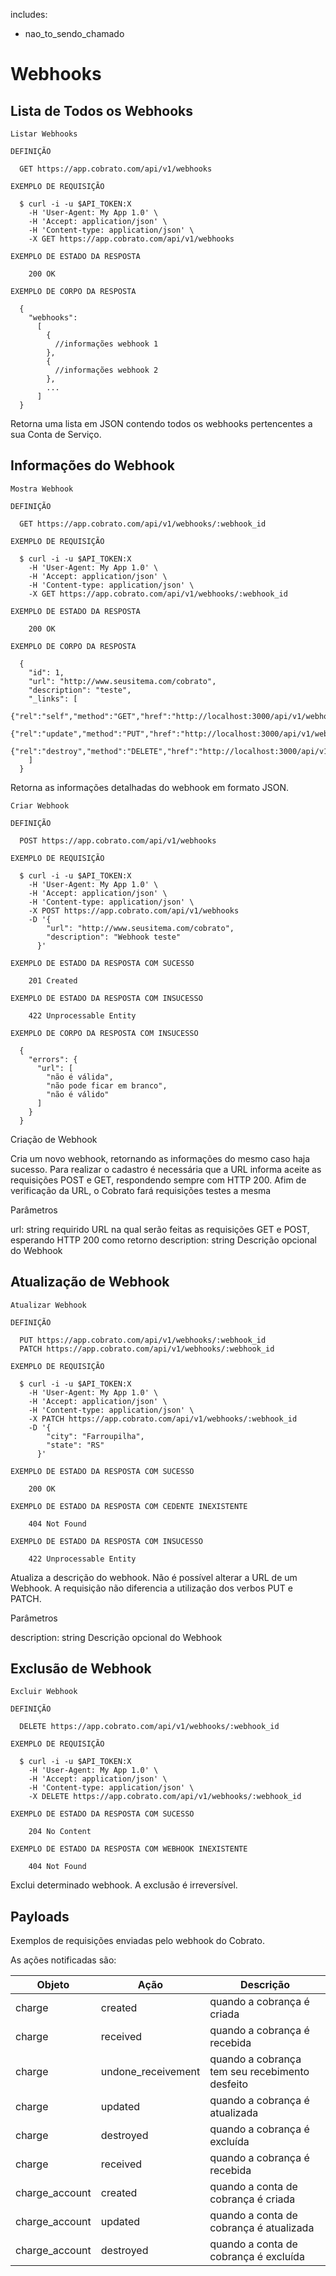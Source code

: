 
includes:
  - nao_to_sendo_chamado


# Webhooks


## Lista de Todos os Webhooks

```
Listar Webhooks

DEFINIÇÃO

  GET https://app.cobrato.com/api/v1/webhooks

EXEMPLO DE REQUISIÇÃO

  $ curl -i -u $API_TOKEN:X
    -H 'User-Agent: My App 1.0' \
    -H 'Accept: application/json' \
    -H 'Content-type: application/json' \
    -X GET https://app.cobrato.com/api/v1/webhooks

EXEMPLO DE ESTADO DA RESPOSTA

    200 OK

EXEMPLO DE CORPO DA RESPOSTA

  {
    "webhooks":
      [
        {
          //informações webhook 1
        },
        {
          //informações webhook 2
        },
        ...
      ]
  }
```

Retorna uma lista em JSON contendo todos os webhooks pertencentes a sua Conta de Serviço.


## Informações do Webhook

```
Mostra Webhook

DEFINIÇÃO

  GET https://app.cobrato.com/api/v1/webhooks/:webhook_id

EXEMPLO DE REQUISIÇÃO

  $ curl -i -u $API_TOKEN:X
    -H 'User-Agent: My App 1.0' \
    -H 'Accept: application/json' \
    -H 'Content-type: application/json' \
    -X GET https://app.cobrato.com/api/v1/webhooks/:webhook_id

EXEMPLO DE ESTADO DA RESPOSTA

    200 OK

EXEMPLO DE CORPO DA RESPOSTA

  {
    "id": 1,
    "url": "http://www.seusitema.com/cobrato",
    "description": "teste",
    "_links": [
      {"rel":"self","method":"GET","href":"http://localhost:3000/api/v1/webhooks/1"},
      {"rel":"update","method":"PUT","href":"http://localhost:3000/api/v1/webhooks/1"},
      {"rel":"destroy","method":"DELETE","href":"http://localhost:3000/api/v1/webhooks/1"}
    ]
  }

```


Retorna as informações detalhadas do webhook em formato JSON.

```
Criar Webhook

DEFINIÇÃO

  POST https://app.cobrato.com/api/v1/webhooks

EXEMPLO DE REQUISIÇÃO

  $ curl -i -u $API_TOKEN:X
    -H 'User-Agent: My App 1.0' \
    -H 'Accept: application/json' \
    -H 'Content-type: application/json' \
    -X POST https://app.cobrato.com/api/v1/webhooks
    -D '{
        "url": "http://www.seusitema.com/cobrato",
        "description": "Webhook teste"
      }'

EXEMPLO DE ESTADO DA RESPOSTA COM SUCESSO

    201 Created

EXEMPLO DE ESTADO DA RESPOSTA COM INSUCESSO

    422 Unprocessable Entity

EXEMPLO DE CORPO DA RESPOSTA COM INSUCESSO

  {
    "errors": {
      "url": [
        "não é válida",
        "não pode ficar em branco",
        "não é válido"
      ]
    }
  }

```

Criação de Webhook

Cria um novo webhook, retornando as informações do mesmo caso haja sucesso. Para realizar o cadastro é necessária que a URL informa aceite as requisições POST e GET, respondendo sempre com HTTP 200. Afim de verificação da URL, o Cobrato fará requisições testes a mesma

Parâmetros

url:  string requirido
URL na qual serão feitas as requisições GET e POST, esperando HTTP 200 como retorno
description:  string
Descrição opcional do Webhook


## Atualização de Webhook

```
Atualizar Webhook

DEFINIÇÃO

  PUT https://app.cobrato.com/api/v1/webhooks/:webhook_id
  PATCH https://app.cobrato.com/api/v1/webhooks/:webhook_id

EXEMPLO DE REQUISIÇÃO

  $ curl -i -u $API_TOKEN:X
    -H 'User-Agent: My App 1.0' \
    -H 'Accept: application/json' \
    -H 'Content-type: application/json' \
    -X PATCH https://app.cobrato.com/api/v1/webhooks/:webhook_id
    -D '{
        "city": "Farroupilha",
        "state": "RS"
      }'

EXEMPLO DE ESTADO DA RESPOSTA COM SUCESSO

    200 OK

EXEMPLO DE ESTADO DA RESPOSTA COM CEDENTE INEXISTENTE

    404 Not Found

EXEMPLO DE ESTADO DA RESPOSTA COM INSUCESSO

    422 Unprocessable Entity

```

Atualiza a descrição do webhook. Não é possível alterar a URL de um Webhook. A requisição não diferencia a utilização dos verbos PUT e PATCH.

Parâmetros

description:  string
Descrição opcional do Webhook

## Exclusão de Webhook

```
Excluir Webhook

DEFINIÇÃO

  DELETE https://app.cobrato.com/api/v1/webhooks/:webhook_id

EXEMPLO DE REQUISIÇÃO

  $ curl -i -u $API_TOKEN:X
    -H 'User-Agent: My App 1.0' \
    -H 'Accept: application/json' \
    -H 'Content-type: application/json' \
    -X DELETE https://app.cobrato.com/api/v1/webhooks/:webhook_id

EXEMPLO DE ESTADO DA RESPOSTA COM SUCESSO

    204 No Content

EXEMPLO DE ESTADO DA RESPOSTA COM WEBHOOK INEXISTENTE

    404 Not Found

```

Exclui determinado webhook. A exclusão é irreversível.


## Payloads

Exemplos de requisições enviadas pelo webhook do Cobrato.

As ações notificadas são:

|Objeto         |  Ação              |    Descrição                                    |
|---------------|--------------------|-------------------------------------------------|
|charge         | created            | quando a cobrança é criada                      |
|charge         | received           |  quando a cobrança é recebida                   |
|charge         | undone_receivement |  quando a cobrança tem seu recebimento desfeito |
|charge         | updated            | quando a cobrança é atualizada                  |
|charge         | destroyed          | quando a cobrança é excluída                    |
|charge         | received           |  quando a cobrança é recebida                   |
|charge_account | created            | quando a conta de cobrança é criada             |
|charge_account | updated            | quando a conta de cobrança é atualizada         |
|charge_account | destroyed          | quando a conta de cobrança é excluída           |
